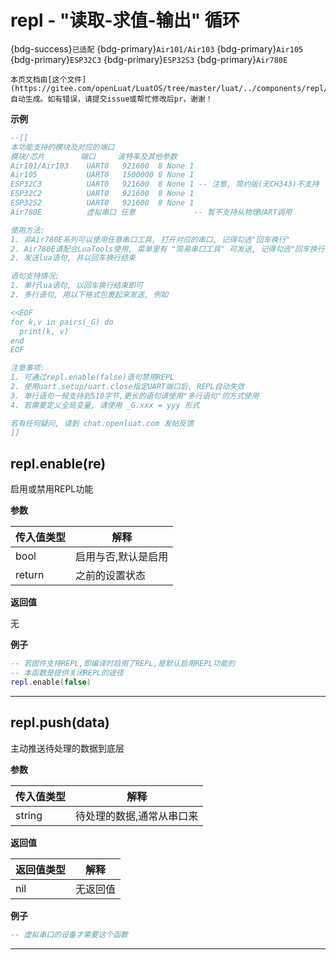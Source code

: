 # repl - "读取-求值-输出" 循环

{bdg-success}`已适配` {bdg-primary}`Air101/Air103` {bdg-primary}`Air105` {bdg-primary}`ESP32C3` {bdg-primary}`ESP32S3` {bdg-primary}`Air780E`

```{note}
本页文档由[这个文件](https://gitee.com/openLuat/LuatOS/tree/master/luat/../components/repl/luat_lib_repl.c)自动生成。如有错误，请提交issue或帮忙修改后pr，谢谢！
```


**示例**

```lua
--[[
本功能支持的模块及对应的端口
模块/芯片        端口     波特率及其他参数
Air101/Air103    UART0   921600  8 None 1
Air105           UART0   1500000 8 None 1
ESP32C3          UART0   921600  8 None 1 -- 注意, 简约版(无CH343)不支持
ESP32C2          UART0   921600  8 None 1
ESP32S2          UART0   921600  8 None 1
Air780E          虚拟串口 任意             -- 暂不支持从物理UART调用

使用方法:
1. 非Air780E系列可以使用任意串口工具, 打开对应的串口, 记得勾选"回车换行"
2. Air780E请配合LuaTools使用, 菜单里有 "简易串口工具" 可发送, 记得勾选"回车换行"
2. 发送lua语句, 并以回车换行结束

语句支持情况:
1. 单行lua语句, 以回车换行结束即可
2. 多行语句, 用以下格式包裹起来发送, 例如

<<EOF
for k,v in pairs(_G) do
  print(k, v)
end
EOF

注意事项:
1. 可通过repl.enable(false)语句禁用REPL
2. 使用uart.setup/uart.close指定UART端口后, REPL自动失效
3. 单行语句一般支持到510字节,更长的语句请使用"多行语句"的方式使用
4. 若需要定义全局变量, 请使用 _G.xxx = yyy 形式

若有任何疑问, 请到 chat.openluat.com 发帖反馈
]]

```

## repl.enable(re)



启用或禁用REPL功能

**参数**

|传入值类型|解释|
|-|-|
|bool|启用与否,默认是启用|
|return|之前的设置状态|

**返回值**

无

**例子**

```lua
-- 若固件支持REPL,即编译时启用了REPL,是默认启用REPL功能的
-- 本函数是提供关闭REPL的途径
repl.enable(false)

```

---

## repl.push(data)



主动推送待处理的数据到底层

**参数**

|传入值类型|解释|
|-|-|
|string|待处理的数据,通常从串口来|

**返回值**

|返回值类型|解释|
|-|-|
|nil|无返回值|

**例子**

```lua
-- 虚拟串口的设备才需要这个函数

```

---

